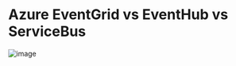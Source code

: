 # Azure EventGrid vs EventHub vs ServiceBus

![image](https://github.com/luiscoco/Azure_EventGrid_EventHub_ServiceBus/assets/32194879/b43fd4d5-714e-4f11-992a-d136d5f2f7af)



